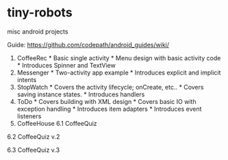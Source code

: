 # tiny-robots
misc android projects

Guide:
https://github.com/codepath/android_guides/wiki/

  1. CoffeeRec
    * Basic single activity
    * Menu design with basic activity code
    * Introduces Spinner and TextView
  2. Messenger
    * Two-activity app example
    * Introduces explicit and implicit intents
  3. StopWatch
    * Covers the activity lifecycle; onCreate, etc..
    * Covers saving instance states.
    * Introduces handlers
  4. ToDo
    * Covers building with XML design
    * Covers basic IO with exception handling
    * Introduces item adapters
    * Introduces event listeners
  5. CoffeeHouse
  6.1 CoffeeQuiz

  6.2 CoffeeQuiz v.2
  
  6.3 CoffeeQuiz v.3
